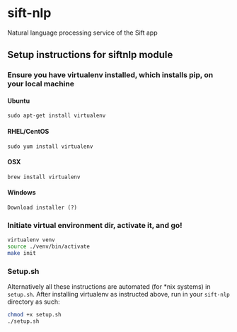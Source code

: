 # sift-nlp
Natural language processing service of the Sift app

## Setup instructions for siftnlp module

### Ensure you have virtualenv installed, which installs pip, on your local machine

#### Ubuntu
`sudo apt-get install virtualenv`
#### RHEL/CentOS
`sudo yum install virtualenv`
#### OSX
`brew install virtualenv`
#### Windows
`Download installer (?)`

### Initiate virtual environment dir, activate it, and go!
```bash
virtualenv venv
source ./venv/bin/activate
make init
```

### Setup.sh

Alternatively all these instructions are automated (for \*nix systems) in `setup.sh`. After installing virtualenv as instructed above, run in your `sift-nlp` directory as such:
```bash
chmod +x setup.sh
./setup.sh
```
